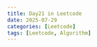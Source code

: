 ```yaml
---
title: Day21 in Leetcode
date: 2025-07-29
categories: [Leetcode]
tags: [Leetcode, Algorithm]
---
```

